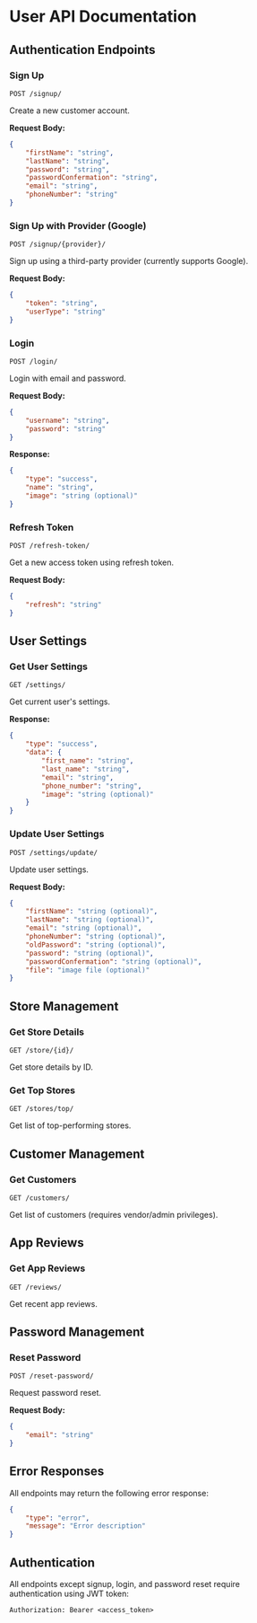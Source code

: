 # User API Documentation

## Authentication Endpoints

### Sign Up
```http
POST /signup/
```

Create a new customer account.

**Request Body:**
```json
{
    "firstName": "string",
    "lastName": "string",
    "password": "string",
    "passwordConfermation": "string",
    "email": "string",
    "phoneNumber": "string"
}
```

### Sign Up with Provider (Google)
```http
POST /signup/{provider}/
```

Sign up using a third-party provider (currently supports Google).

**Request Body:**
```json
{
    "token": "string",
    "userType": "string"
}
```

### Login
```http
POST /login/
```

Login with email and password.

**Request Body:**
```json
{
    "username": "string",
    "password": "string"
}
```

**Response:**
```json
{
    "type": "success",
    "name": "string",
    "image": "string (optional)"
}
```

### Refresh Token
```http
POST /refresh-token/
```

Get a new access token using refresh token.

**Request Body:**
```json
{
    "refresh": "string"
}
```

## User Settings

### Get User Settings
```http
GET /settings/
```

Get current user's settings.

**Response:**
```json
{
    "type": "success",
    "data": {
        "first_name": "string",
        "last_name": "string",
        "email": "string",
        "phone_number": "string",
        "image": "string (optional)"
    }
}
```

### Update User Settings
```http
POST /settings/update/
```

Update user settings.

**Request Body:**
```json
{
    "firstName": "string (optional)",
    "lastName": "string (optional)",
    "email": "string (optional)",
    "phoneNumber": "string (optional)",
    "oldPassword": "string (optional)",
    "password": "string (optional)",
    "passwordConfermation": "string (optional)",
    "file": "image file (optional)"
}
```

## Store Management

### Get Store Details
```http
GET /store/{id}/
```

Get store details by ID.

### Get Top Stores
```http
GET /stores/top/
```

Get list of top-performing stores.

## Customer Management

### Get Customers
```http
GET /customers/
```

Get list of customers (requires vendor/admin privileges).

## App Reviews

### Get App Reviews
```http
GET /reviews/
```

Get recent app reviews.

## Password Management

### Reset Password
```http
POST /reset-password/
```

Request password reset.

**Request Body:**
```json
{
    "email": "string"
}
```

## Error Responses

All endpoints may return the following error response:

```json
{
    "type": "error",
    "message": "Error description"
}
```

## Authentication

All endpoints except signup, login, and password reset require authentication using JWT token:

```http
Authorization: Bearer <access_token>
``` 